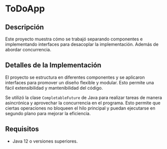 # ToDoApp

## Descripción

Este proyecto muestra cómo se trabajó separando componentes e implementando interfaces para desacoplar la implementación. Además de abordar concurrencia.

## Detalles de la Implementación

El proyecto se estructura en diferentes componentes y se aplicaron interfaces para promover un diseño flexible y modular. Esto permite una fácil extensibilidad y mantenibilidad del código.

Se utilizó la clase `CompletableFuture` de Java para realizar tareas de manera asincrónica y aprovechar la concurrencia en el programa. Esto permite que ciertas operaciones no bloqueen el hilo principal y puedan ejecutarse en segundo plano para mejorar la eficiencia.

## Requisitos

- Java 12 o versiones superiores.